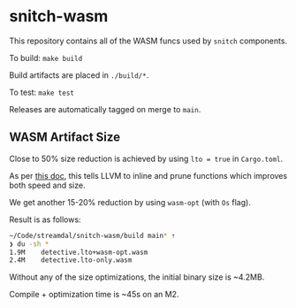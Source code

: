# snitch-wasm

This repository contains all of the WASM funcs used by `snitch` components.

To build: `make build`

Build artifacts are placed in `./build/*`.

To test: `make test`

Releases are automatically tagged on merge to `main`.

## WASM Artifact Size

Close to 50% size reduction is achieved by using `lto = true` in `Cargo.toml`.

As per [this doc](https://rustwasm.github.io/docs/book/reference/code-size.html),
this tells LLVM to inline and prune functions which improves both speed and size.

We get another 15-20% reduction by using `wasm-opt` (with `Os` flag).

Result is as follows:

```bash
~/Code/streamdal/snitch-wasm/build main* ⇡                                                                          2h41m ✖ ⚑ ◒
❯ du -sh *
1.9M	detective.lto+wasm-opt.wasm
2.4M	detective.lto-only.wasm
```

Without any of the size optimizations, the initial binary size is ~4.2MB.

Compile + optimization time is ~45s on an M2.
